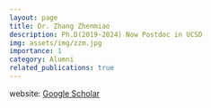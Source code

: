 ```yaml
---
layout: page
title: Dr. Zhang Zhenmiao
description: Ph.D(2019-2024) Now Postdoc in UCSD  
img: assets/img/zzm.jpg
importance: 1
category: Alumni
related_publications: true
---
```


website: <a href="https://scholar.google.com/citations?user=oOSSMUYAAAAJ&hl=en" >Google Scholar</a>